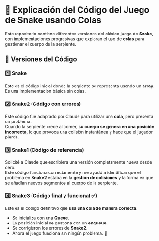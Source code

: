# 🐍 Explicación del Código del Juego de Snake usando Colas

Este repositorio contiene diferentes versiones del clásico juego de **Snake**, con implementaciones progresivas que exploran el uso de **colas** para gestionar el cuerpo de la serpiente.

## 📌 Versiones del Código

### 1️⃣ Snake
Este es el código inicial donde la serpiente se representa usando un **array**. Es una implementación básica sin colas.

### 2️⃣ Snake2 (Código con errores)
Este código fue adaptado por Claude para utilizar una **cola**, pero presenta un problema:  
Cuando la serpiente crece al comer, **su cuerpo se genera en una posición incorrecta**, lo que provoca una colisión instantánea y hace que el jugador pierda.

### 3️⃣ Snake1 (Código de referencia)
Solicité a Claude que escribiera una versión completamente nueva desde cero.  
Este código funciona correctamente y me ayudó a identificar que el problema en **Snake2** estaba en la **gestión de colisiones** y la forma en que se añadían nuevos segmentos al cuerpo de la serpiente.

### 4️⃣ Snake3 (Código final y funcional ✅)
Este es el código definitivo que **usa una cola de manera correcta**.  
- Se inicializa con una **Queue**.
- La posición inicial se gestiona con un **enqueue**.
- Se corrigieron los errores de **Snake2**.
- Ahora el juego funciona sin ningún problema. 🎉

